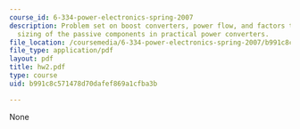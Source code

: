 ```yaml
---
course_id: 6-334-power-electronics-spring-2007
description: Problem set on boost converters, power flow, and factors that influence
  sizing of the passive components in practical power converters.
file_location: /coursemedia/6-334-power-electronics-spring-2007/b991c8c571478d70dafef869a1cfba3b_hw2.pdf
file_type: application/pdf
layout: pdf
title: hw2.pdf
type: course
uid: b991c8c571478d70dafef869a1cfba3b

---
```

None